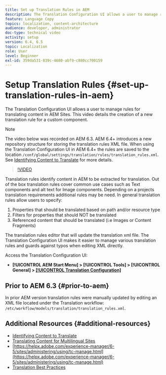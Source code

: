```yaml
---
title: Set up Translation Rules in AEM
description: The Translation Configuration UI allows a user to manage rules for translating content in AEM Sites. This video details the creation of a new translation rule for a custom component.
feature: Language Copy
topics: localization, content-architecture
audience: developer, administrator
doc-type: technical video
activity: setup
version: 6.4, 6.5
topic: Localization
role: User
level: Beginner
exl-id: 359da531-839c-4680-abf9-c880cc700159
---
```

# Setup Translation Rules {#set-up-translation-rules-in-aem}

The Translation Configuration UI allows a user to manage rules for translating content in AEM Sites. This video details the creation of a new translation rule for a custom component.

>[!NOTE]
>
> The video below was recorded on AEM 6.3. AEM 6.4+ introduces a new repository structure for storing the translation rules XML file. When using the Translation Configuration UI in AEM 6.4+ the rules are saved to the location `/conf/global/settings/translation/rules/translation_rules.xml`. See [Identifying Content to Translate](https://helpx.adobe.com/experience-manager/6-5/sites/administering/using/tc-rules.html) for more details.

>[!VIDEO](https://video.tv.adobe.com/v/18135/?quality=9&learn=on)

Translation rules identify content in AEM to be extracted for translation. Out of the box translation rules cover common use cases such as Text components and alt text for Image components. Depending on a projects translation requirements additional rules may be need. In general translation rules allow users to specify:

1. Properties that should be translated based on path and/or resource type
2. Filters for properties that should NOT be translated
3. Referenced content that should be translated (i.e Images or Content Fragments)

The translation rules editor that will update the translation xml file. The Translation Configuration UI makes it easier to manage various translation rules and guards against typos when editing XML directly.

Access the Translation Configuration UI:

* **[!UICONTROL AEM Start Menu] &gt; [!UICONTROL Tools] &gt; [!UICONTROL General] &gt; [[!UICONTROL Translation Configuration]](http://localhost:4502/libs/cq/translation/translationrules/contexts.html)**

## Prior to AEM 6.3 {#prior-to-aem}

In prior AEM version translation rules were manually updated by editing an XML file located under the Translation workflow: `/etc/workflow/models/translation/translation_rules.xml`.

## Additional Resources {#additional-resources}

* [Identifying Content to Translate](https://helpx.adobe.com/experience-manager/6-5/sites/administering/using/tc-rules.html)
* [Translating Content for Multilingual Sites](https://helpx.adobe.com/experience-manager/6-5/sites/administering/using/translation.html)
* [https://helpx.adobe.com/experience-manager/6-5/sites/administering/using/tc-manage.html](https://helpx.adobe.com/experience-manager/6-5/sites/administering/using/tc-manage.html)
* [Translation Best Practices](https://helpx.adobe.com/experience-manager/6-5/sites/administering/using/tc-bp.html)
